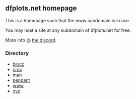 ## dfplots.net homepage

This is a homepage such that the www subdomain is in use.

You may host a site at any subdomain of dfplots.net for free.

More info @ [the discord](https://discord.gg/rxmfkDjy6c).

### Directory
- [blocc](https://blocc.dfplots.net/)
- [croc](https://croc.dfplots.net/)
- [man](https://man.dfplots.net/)
- [pendant](https://pendant.dfplots.net/)
- [www](https://www.dfplots.net/)
- [xyz](http://xyz.dfplots.net/)
